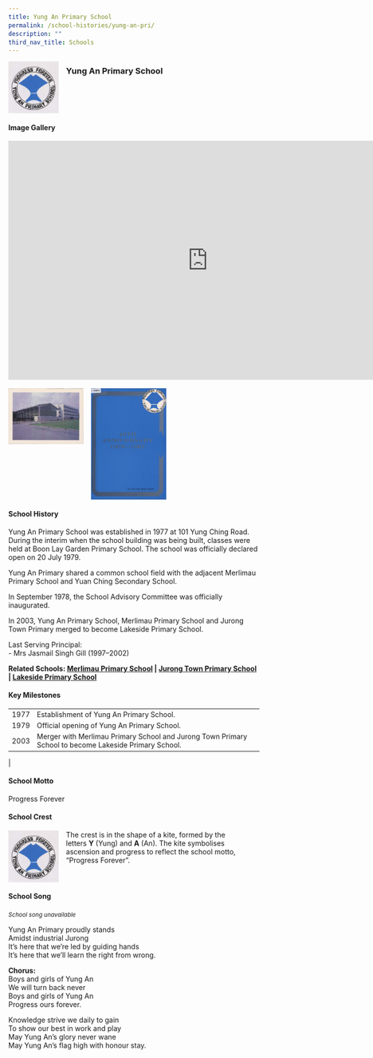 ```yaml
---
title: Yung An Primary School
permalink: /school-histories/yung-an-pri/
description: ""
third_nav_title: Schools
---
```

<img align="left" style="width:20%;margin-right:15px;" src="/images/yunganpri1.png">

### **Yung An Primary School**

<br clear="left">

#### **Image Gallery**

<iframe src="https://docs.google.com/presentation/d/e/2PACX-1vQds-Jn96Y-uWgWxI0ZElL5-95Or44IQTOPmG06wMSzE7zVFrdeBOf_9cyjas4jpGKT05WDl_G1QP8W/embed?start=false&amp;loop=true&amp;delayms=5000" frameborder="0" width="800" height="479" allowfullscreen="true"></iframe>

<p><a href="/images/yunganpri2.jpg">  
<img align="left" style="width:30%;margin-right:15px;" src="/images/yunganpri2.jpg">
</a></p>

<p><a href="/images/yunganpri3.jpg">  
<img align="left" style="width:30%;margin-right:15px;" src="/images/yunganpri3.jpg">
</a></p>

<br clear="left">

#### **School History**
Yung An Primary School was established in 1977 at 101 Yung Ching Road. During the interim when the school building was being built, classes were held at Boon Lay Garden Primary School. The school was officially declared open on 20 July 1979.

Yung An Primary shared a common school field with the adjacent Merlimau Primary School and Yuan Ching Secondary School.

In September 1978, the School Advisory Committee was officially inaugurated.

In 2003, Yung An Primary School, Merlimau Primary School and Jurong Town Primary merged to become Lakeside Primary School.

Last Serving Principal:<br>
\- Mrs Jasmail Singh Gill (1997–2002)

**Related Schools: [Merlimau Primary School](/school-histories/merlimau-pri/) | [Jurong Town Primary School](/school-histories/jurong-town-pri/) | [Lakeside Primary School](/school-histories/lakeside-pri/)**

#### **Key Milestones**

|  |  |
|:---:|---|
| 1977 | Establishment of Yung An Primary School. |
| 1979 | Official opening of Yung An Primary School. |
| 2003 | Merger with Merlimau Primary School and Jurong Town Primary School to become Lakeside Primary School. |
|

#### **School Motto**
Progress Forever

#### **School Crest**
<img align="left" style="width:20%;margin-right:15px;" src="/images/yunganpri1.png">

The crest is in the shape of a kite, formed by the letters&nbsp;**Y**&nbsp;(Yung) and&nbsp;**A**&nbsp;(An). The kite symbolises ascension and progress to reflect the school motto, “Progress Forever”.

<br clear="left">

#### **School Song**
<small>*School song unavailable*</small>

Yung An Primary proudly stands<br>
Amidst industrial Jurong<br>
It’s here that we’re led by guiding hands<br>
It’s here that we’ll learn the right from wrong.

**Chorus:**<br>
Boys and girls of Yung An<br>
We will turn back never<br>
Boys and girls of Yung An<br>
Progress ours forever.

Knowledge strive we daily to gain<br>
To show our best in work and play<br>
May Yung An’s glory never wane<br>
May Yung An’s flag high with honour stay.
